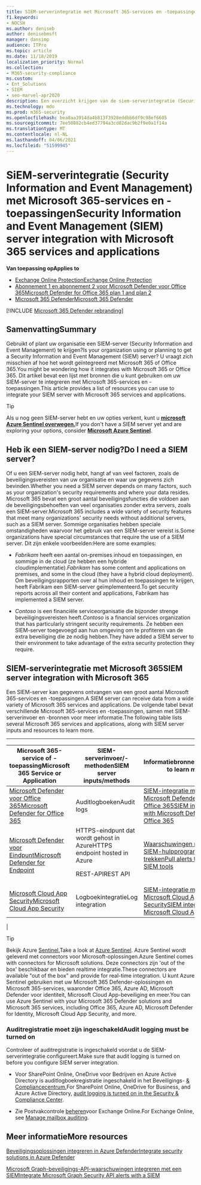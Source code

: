 ```yaml
---
title: SIEM-serverintegratie met Microsoft 365-services en -toepassingen
f1.keywords:
- NOCSH
ms.author: deniseb
author: denisebmsft
manager: dansimp
audience: ITPro
ms.topic: article
ms.date: 11/18/2019
localization_priority: Normal
ms.collection:
- M365-security-compliance
ms.custom:
- Ent_Solutions
- SIEM
- seo-marvel-apr2020
description: Een overzicht krijgen van de siem-serverintegratie (Security Information and Event Management) met uw Microsoft 365-cloudservices en -toepassingen
ms.technology: mdo
ms.prod: m365-security
ms.openlocfilehash: bea8aa3914da4b813f3928eddbb6df9c98ef6605
ms.sourcegitcommit: 7ee50882cb4ed37794a3cd82dac9b2f9e0a1f14a
ms.translationtype: MT
ms.contentlocale: nl-NL
ms.lasthandoff: 04/06/2021
ms.locfileid: "51599945"
---
```

# <a name="security-information-and-event-management-siem-server-integration-with-microsoft-365-services-and-applications"></a><span data-ttu-id="3c3cc-103">SiEM-serverintegratie (Security Information and Event Management) met Microsoft 365-services en -toepassingen</span><span class="sxs-lookup"><span data-stu-id="3c3cc-103">Security Information and Event Management (SIEM) server integration with Microsoft 365 services and applications</span></span>

<span data-ttu-id="3c3cc-104">**Van toepassing op**</span><span class="sxs-lookup"><span data-stu-id="3c3cc-104">**Applies to**</span></span>
- [<span data-ttu-id="3c3cc-105">Exchange Online Protection</span><span class="sxs-lookup"><span data-stu-id="3c3cc-105">Exchange Online Protection</span></span>](exchange-online-protection-overview.md)
- [<span data-ttu-id="3c3cc-106">Abonnement 1 en abonnement 2 voor Microsoft Defender voor Office 365</span><span class="sxs-lookup"><span data-stu-id="3c3cc-106">Microsoft Defender for Office 365 plan 1 and plan 2</span></span>](defender-for-office-365.md)
- [<span data-ttu-id="3c3cc-107">Microsoft 365 Defender</span><span class="sxs-lookup"><span data-stu-id="3c3cc-107">Microsoft 365 Defender</span></span>](../defender/microsoft-365-defender.md)

[!INCLUDE [Microsoft 365 Defender rebranding](../includes/microsoft-defender-for-office.md)]

## <a name="summary"></a><span data-ttu-id="3c3cc-108">Samenvatting</span><span class="sxs-lookup"><span data-stu-id="3c3cc-108">Summary</span></span>

<span data-ttu-id="3c3cc-109">Gebruikt of plant uw organisatie een SIEM-server (Security Information and Event Management) te krijgen?</span><span class="sxs-lookup"><span data-stu-id="3c3cc-109">Is your organization using or planning to get a Security Information and Event Management (SIEM) server?</span></span> <span data-ttu-id="3c3cc-110">U vraagt zich misschien af hoe het wordt geïntegreerd met Microsoft 365 of Office 365.</span><span class="sxs-lookup"><span data-stu-id="3c3cc-110">You might be wondering how it integrates with Microsoft 365 or Office 365.</span></span> <span data-ttu-id="3c3cc-111">Dit artikel bevat een lijst met bronnen die u kunt gebruiken om uw SIEM-server te integreren met Microsoft 365-services en -toepassingen.</span><span class="sxs-lookup"><span data-stu-id="3c3cc-111">This article provides a list of resources you can use to integrate your SIEM server with Microsoft 365 services and applications.</span></span>

> [!TIP]
> <span data-ttu-id="3c3cc-112">Als u nog geen SIEM-server hebt en uw opties verkent, kunt u **[microsoft Azure Sentinel overwegen.](/azure/sentinel/overview)**</span><span class="sxs-lookup"><span data-stu-id="3c3cc-112">If you don't have a SIEM server yet and are exploring your options, consider **[Microsoft Azure Sentinel](/azure/sentinel/overview)**.</span></span>

## <a name="do-i-need-a-siem-server"></a><span data-ttu-id="3c3cc-113">Heb ik een SIEM-server nodig?</span><span class="sxs-lookup"><span data-stu-id="3c3cc-113">Do I need a SIEM server?</span></span>

<span data-ttu-id="3c3cc-114">Of u een SIEM-server nodig hebt, hangt af van veel factoren, zoals de beveiligingsvereisten van uw organisatie en waar uw gegevens zich bevinden.</span><span class="sxs-lookup"><span data-stu-id="3c3cc-114">Whether you need a SIEM server depends on many factors, such as your organization's security requirements and where your data resides.</span></span> <span data-ttu-id="3c3cc-115">Microsoft 365 bevat een groot aantal beveiligingsfuncties die voldoen aan de beveiligingsbehoeften van veel organisaties zonder extra servers, zoals een SIEM-server.</span><span class="sxs-lookup"><span data-stu-id="3c3cc-115">Microsoft 365 includes a wide variety of security features that meet many organizations' security needs without additional servers, such as a SIEM server.</span></span> <span data-ttu-id="3c3cc-116">Sommige organisaties hebben speciale omstandigheden waarvoor het gebruik van een SIEM-server vereist is.</span><span class="sxs-lookup"><span data-stu-id="3c3cc-116">Some organizations have special circumstances that require the use of a SIEM server.</span></span> <span data-ttu-id="3c3cc-117">Dit zijn enkele voorbeelden:</span><span class="sxs-lookup"><span data-stu-id="3c3cc-117">Here are some examples:</span></span>

- <span data-ttu-id="3c3cc-118">*Fabrikam* heeft een aantal on-premises inhoud en toepassingen, en sommige in de cloud (ze hebben een hybride cloudimplementatie).</span><span class="sxs-lookup"><span data-stu-id="3c3cc-118">*Fabrikam* has some content and applications on premises, and some in the cloud (they have a hybrid cloud deployment).</span></span> <span data-ttu-id="3c3cc-119">Om beveiligingsrapporten over al hun inhoud en toepassingen te krijgen, heeft Fabrikam een SIEM-server geïmplementeerd.</span><span class="sxs-lookup"><span data-stu-id="3c3cc-119">To get security reports across all their content and applications, Fabrikam has implemented a SIEM server.</span></span>

- <span data-ttu-id="3c3cc-120">*Contoso* is een financiële serviceorganisatie die bijzonder strenge beveiligingsvereisten heeft.</span><span class="sxs-lookup"><span data-stu-id="3c3cc-120">*Contoso* is a financial services organization that has particularly stringent security requirements.</span></span> <span data-ttu-id="3c3cc-121">Ze hebben een SIEM-server toegevoegd aan hun omgeving om te profiteren van de extra beveiliging die ze nodig hebben.</span><span class="sxs-lookup"><span data-stu-id="3c3cc-121">They have added a SIEM server to their environment to take advantage of the extra security protection they require.</span></span>

## <a name="siem-server-integration-with-microsoft-365"></a><span data-ttu-id="3c3cc-122">SIEM-serverintegratie met Microsoft 365</span><span class="sxs-lookup"><span data-stu-id="3c3cc-122">SIEM server integration with Microsoft 365</span></span>

<span data-ttu-id="3c3cc-123">Een SIEM-server kan gegevens ontvangen van een groot aantal Microsoft 365-services en -toepassingen.</span><span class="sxs-lookup"><span data-stu-id="3c3cc-123">A SIEM server can receive data from a wide variety of Microsoft 365 services and applications.</span></span> <span data-ttu-id="3c3cc-124">De volgende tabel bevat verschillende Microsoft 365-services en -toepassingen, samen met SIEM-serverinvoer en -bronnen voor meer informatie.</span><span class="sxs-lookup"><span data-stu-id="3c3cc-124">The following table lists several Microsoft 365 services and applications, along with SIEM server inputs and resources to learn more.</span></span>

****

|<span data-ttu-id="3c3cc-125">Microsoft 365-service of -toepassing</span><span class="sxs-lookup"><span data-stu-id="3c3cc-125">Microsoft 365 Service or Application</span></span>|<span data-ttu-id="3c3cc-126">SIEM-serverinvoer/-methoden</span><span class="sxs-lookup"><span data-stu-id="3c3cc-126">SIEM server inputs/methods</span></span>|<span data-ttu-id="3c3cc-127">Informatiebronnen</span><span class="sxs-lookup"><span data-stu-id="3c3cc-127">Resources to learn more</span></span>|
|---|---|---|
|[<span data-ttu-id="3c3cc-128">Microsoft Defender voor Office 365</span><span class="sxs-lookup"><span data-stu-id="3c3cc-128">Microsoft Defender for Office 365</span></span>](defender-for-office-365.md)|<span data-ttu-id="3c3cc-129">Auditlogboeken</span><span class="sxs-lookup"><span data-stu-id="3c3cc-129">Audit logs</span></span>|[<span data-ttu-id="3c3cc-130">SIEM-integratie met Microsoft Defender voor Office 365</span><span class="sxs-lookup"><span data-stu-id="3c3cc-130">SIEM integration with Microsoft Defender for Office 365</span></span>](siem-integration-with-office-365-ti.md)|
|[<span data-ttu-id="3c3cc-131">Microsoft Defender voor Eindpunt</span><span class="sxs-lookup"><span data-stu-id="3c3cc-131">Microsoft Defender for Endpoint</span></span>](/windows/security/threat-protection/)|<span data-ttu-id="3c3cc-132">HTTPS-eindpunt dat wordt gehost in Azure</span><span class="sxs-lookup"><span data-stu-id="3c3cc-132">HTTPS endpoint hosted in Azure</span></span> <p> <span data-ttu-id="3c3cc-133">REST-API</span><span class="sxs-lookup"><span data-stu-id="3c3cc-133">REST API</span></span>|[<span data-ttu-id="3c3cc-134">Waarschuwingen naar uw SIEM-hulpprogramma's trekken</span><span class="sxs-lookup"><span data-stu-id="3c3cc-134">Pull alerts to your SIEM tools</span></span>](../defender-endpoint/configure-siem.md)|
|[<span data-ttu-id="3c3cc-135">Microsoft Cloud App Security</span><span class="sxs-lookup"><span data-stu-id="3c3cc-135">Microsoft Cloud App Security</span></span>](/cloud-app-security/what-is-cloud-app-security)|<span data-ttu-id="3c3cc-136">Logboekintegratie</span><span class="sxs-lookup"><span data-stu-id="3c3cc-136">Log integration</span></span>|[<span data-ttu-id="3c3cc-137">SIEM-integratie met Microsoft Cloud App Security</span><span class="sxs-lookup"><span data-stu-id="3c3cc-137">SIEM integration with Microsoft Cloud App Security</span></span>](/cloud-app-security/siem)|
|

> [!TIP]
> <span data-ttu-id="3c3cc-138">Bekijk Azure [Sentinel.](/azure/sentinel/overview)</span><span class="sxs-lookup"><span data-stu-id="3c3cc-138">Take a look at [Azure Sentinel](/azure/sentinel/overview).</span></span> <span data-ttu-id="3c3cc-139">Azure Sentinel wordt geleverd met connectors voor Microsoft-oplossingen.</span><span class="sxs-lookup"><span data-stu-id="3c3cc-139">Azure Sentinel comes with connectors for Microsoft solutions.</span></span> <span data-ttu-id="3c3cc-140">Deze connectors zijn 'out of the box' beschikbaar en bieden realtime integratie.</span><span class="sxs-lookup"><span data-stu-id="3c3cc-140">These connectors are available "out of the box" and provide for real-time integration.</span></span> <span data-ttu-id="3c3cc-141">U kunt Azure Sentinel gebruiken met uw Microsoft 365 Defender-oplossingen en Microsoft 365-services, waaronder Office 365, Azure AD, Microsoft Defender voor identiteit, Microsoft Cloud App-beveiliging en meer.</span><span class="sxs-lookup"><span data-stu-id="3c3cc-141">You can use Azure Sentinel with your Microsoft 365 Defender solutions and Microsoft 365 services, including Office 365, Azure AD, Microsoft Defender for Identity, Microsoft Cloud App Security, and more.</span></span>

### <a name="audit-logging-must-be-turned-on"></a><span data-ttu-id="3c3cc-142">Auditregistratie moet zijn ingeschakeld</span><span class="sxs-lookup"><span data-stu-id="3c3cc-142">Audit logging must be turned on</span></span>

<span data-ttu-id="3c3cc-143">Controleer of auditregistratie is ingeschakeld voordat u de SIEM-serverintegratie configureert.</span><span class="sxs-lookup"><span data-stu-id="3c3cc-143">Make sure that audit logging is turned on before you configure SIEM server integration.</span></span>

- <span data-ttu-id="3c3cc-144">Voor SharePoint Online, OneDrive voor Bedrijven en Azure Active Directory is auditlogboekregistratie ingeschakeld in het Beveiligings- [& Compliancecentrum.](../../compliance/turn-audit-log-search-on-or-off.md)</span><span class="sxs-lookup"><span data-stu-id="3c3cc-144">For SharePoint Online, OneDrive for Business, and Azure Active Directory, [audit logging is turned on in the Security & Compliance Center](../../compliance/turn-audit-log-search-on-or-off.md).</span></span>

- <span data-ttu-id="3c3cc-145">Zie Postvakcontrole [beheren](../../compliance/enable-mailbox-auditing.md)voor Exchange Online.</span><span class="sxs-lookup"><span data-stu-id="3c3cc-145">For Exchange Online, see [Manage mailbox auditing](../../compliance/enable-mailbox-auditing.md).</span></span>

## <a name="more-resources"></a><span data-ttu-id="3c3cc-146">Meer informatie</span><span class="sxs-lookup"><span data-stu-id="3c3cc-146">More resources</span></span>

[<span data-ttu-id="3c3cc-147">Beveiligingsoplossingen integreren in Azure Defender</span><span class="sxs-lookup"><span data-stu-id="3c3cc-147">Integrate security solutions in Azure Defender</span></span>](/azure/security-center/security-center-partner-integration#exporting-data-to-a-siem)

[<span data-ttu-id="3c3cc-148">Microsoft Graph-beveiligings-API-waarschuwingen integreren met een SIEM</span><span class="sxs-lookup"><span data-stu-id="3c3cc-148">Integrate Microsoft Graph Security API alerts with a SIEM</span></span>](/graph/security-integration)